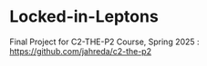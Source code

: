 # Locked-in-Leptons
Final Project for C2-THE-P2 Course, Spring 2025 : https://github.com/jahreda/c2-the-p2
